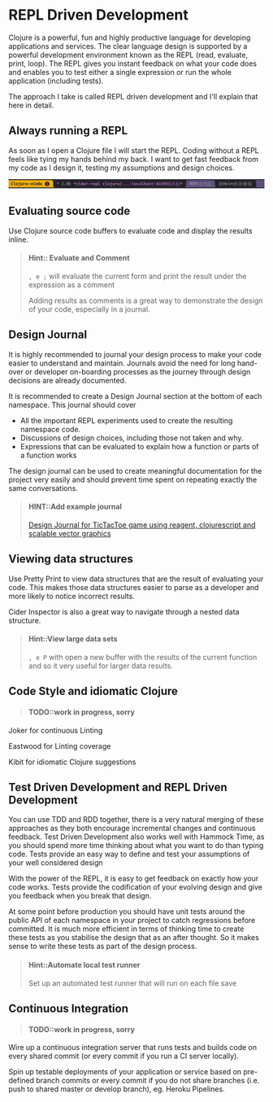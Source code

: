 # REPL Driven Development

Clojure is a powerful, fun and highly productive language for developing applications and services.  The clear language design is supported by a powerful development environment known as the REPL (read, evaluate, print, loop).  The REPL gives you instant feedback on what your code does and enables you to test either a single expression or run the whole application (including tests).

The approach I take is called REPL driven development and I'll explain that here in detail.


## Always running a REPL

As soon as I open a Clojure file I will start the REPL.  Coding without a REPL feels like tying my hands behind my back.  I want to get fast feedback from my code as I design it, testing my assumptions and design choices.

![Spacemacs Clojure REPL buffer powerbar](/images/spacemacs-clojure-repl-buffer-powerbar.png)


## Evaluating source code

Use Clojure source code buffers to evaluate code and display the results inline.

> #### Hint:: Evaluate and Comment
> `, e ;` will evaluate the current form and print the result under the expression as a comment
>
> Adding results as comments is a great way to demonstrate the design of your code, especially in a journal.


## Design Journal

It is highly recommended to journal your design process to make your code easier to understand and maintain.  Journals avoid the need for long hand-over or developer on-boarding processes as the journey through design decisions are already documented.

It is recommended to create a Design Journal section at the bottom of each namespace.  This journal should cover

* All the important REPL experiments used to create the resulting namespace code.
* Discussions of design choices, including those not taken and why.
* Expressions that can be evaluated to explain how a function or parts of a function works

The design journal can be used to create meaningful documentation for the project very easily and should prevent time spent on repeating exactly the same conversations.

> #### HINT::Add example journal
> [Design Journal for TicTacToe game using reagent, clojurescript and scalable vector graphics](https://github.com/jr0cket/tictactoe-reagent/blob/master/src/tictactoe_reagent/core.cljs#L124)


## Viewing data structures

Use Pretty Print to view data structures that are the result of evaluating your code.  This makes those data structures easier to parse as a developer and more likely to notice incorrect results.

Cider Inspector is also a great way to navigate through a nested data structure.

> #### Hint::View large data sets
> `, e P` with open a new buffer with the results of the current function and so it very useful for larger data results.


## Code Style and idiomatic Clojure

> #### TODO::work in progress, sorry

Joker for continuous Linting

Eastwood for Linting coverage

Kibit for idiomatic Clojure suggestions


## Test Driven Development and REPL Driven Development

You can use TDD and RDD together, there is a very natural merging of these approaches as they both encourage incremental changes and continuous feedback.  Test Driven Development also works well with Hammock Time, as you should spend more time thinking about what you want to do than typing code.  Tests provide an easy way to define and test your assumptions of your well considered design

With the power of the REPL, it is easy to get feedback on exactly how your code works.  Tests provide the codification of your evolving design and give you feedback when you break that design.

At some point before production you should have unit tests around the public API of each namespace in your project to catch regressions before committed.  It is much more efficient in terms of thinking time to create these tests as you stabilise the design that as an after thought.  So it makes sense to write these tests as part of the design process.

> #### Hint::Automate local test runner
> Set up an automated test runner that will run on each file save

## Continuous Integration

> #### TODO::work in progress, sorry

Wire up a continuous integration server that runs tests and builds code on every shared commit (or every commit if you run a CI server locally).

Spin up testable deployments of your application or service based on pre-defined branch commits or every commit if you do not share branches (i.e. push to shared master or develop branch), eg. Heroku Pipelines.
